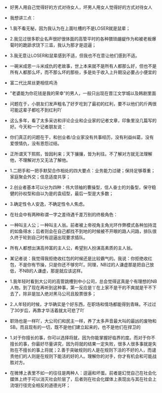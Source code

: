 + 好男人用自己觉得好的方式对待女人，坏男人用女人觉得好的方式对待女人
+ 我想讲三点：
 + 1.我不看无秘，因为我认为在上面吐槽的不是LOSER就是鼠辈；
 + 2.我见过很多职业名声很好很体面的高管平时的各种猥琐龌龊作为和被老板爆菊时的跪舔求饶下三滥，我认为那才是逗逼；
 + 3.我无意让LOSER和鼠辈感到不适，但我也不在意让他们感到不适。

+ 一碗米成恩一斗米成仇的老故事，世上本来就不是所有人都那么好，但也不是所有人都那么坏，而不那么坏的那些，多是处于收入上升期没必要占小便宜的

+ 富二代比屌丝更相信鸡汤

+ ”老婆能为你花钱是我的荣幸”的男人，一般只出现在晋江文学城以及韩剧里面

+ 问题在于，小朋友们发声粗名了好歹吃到了最初的红利，要不以他们的斤两很可能这辈子都吃不到红利吖

+ 这么多年，看了太多采访和评论企业和企业家的记者文章，印象里没几篇写的好。今天和一个记者朋友说：
 + 你们真正的问题在于，和创业者/企业家没有共事经历，没有利益纠葛，没有爱恨情仇，没有恩怨过结。
 + 正所谓天下熙熙，皆因利来；天下攘攘，皆为利往。不了解对方就无法理解他，不理解对方又无法了解他。

+ 1.二把手和一把手默契合作相处的四大要点：业务能力过硬；保持足够尊重；家庭聚会外交；信息适度共享；
 + 2.创业者基本可以分为四种：伟大领袖的曹操型，信人奋士的刘备型，保守稳健的孙权型和自以为是的袁绍型，最后一型是大多数；
 + 3.确定性令人安逸，不确定性令人焦虑。

+ 在社会中有两种称谓一字之差待遇千差万别的终极角色：
 + 一种叫主人公；一种叫主人翁。前者被上帝视角主角光环作弊模式各种加持混的如鱼得水；后者则会在自己都找不到地的时候被不开眼的路人问路，排队很久终于轮到自己时有逗逼出现要求插队。
 + 所有人都想出演高帅富的主人公，希望别人扮演高素质的主人翁。

- 某记者说：我觉得我拒绝收红包的时候还是比较霸气的。我说：你拒绝收红包，不是你有节操，只是你还不够穷吖。同理，NB过的人谦虚那是把自己放低，不NB的人谦虚，那是就应该这样。

+ 1.我年轻时看到大公司的高管跳槽到中小公司，总会觉得这真是个有理想的NB人物。到了现在再听到这种事，第一反应是丫在上家不是干的不爽就是干不下去了，除非是加入绝对黑马公司且股票很多；
 + 2.人年轻的时候，才华确实是个好东西，在职场和情场都能得到青睐。不过过了30岁后，再靠才华活着就太可悲了吖
+ 职场也是一样吖，大公司们和民主一样，养了太多声音最大叫的最凶的废物和SB。而且现有的一切，既不是他们建立起来的，也不是他们在捍卫的

+ 1.对于你擅长的事，你可以选择将就，因为你能掌握好临界的度。而对于你不擅长的事，你最好尽量讲究，因为将就的结果一定失败，很多人很多事就是失败在不擅长的事上将就；2.善于突破规则的人是在规则下活的不好的人，而谴责他们的人则是在规则下能活的好的人。理解你的对手，你才有机会和可能战胜对方。

+ 在微博上表里不如一的往往是两种人：逗逼和坏蛋。前者是幻觉自己在社会化媒体上终于可以消灭社会阶层了，后者则在社会化媒体上表现出与其在社会上流氓行径完全相反的道德光环；